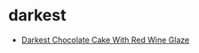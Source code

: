 # darkest

 * [Darkest Chocolate Cake With Red Wine Glaze](index/d/darkest-chocolate-cake-with-red-wine-glaze-51214740.json)
